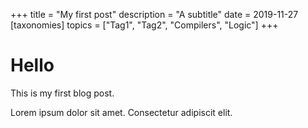 +++
title = "My first post"
description = "A subtitle"
date = 2019-11-27
[taxonomies]
topics = ["Tag1", "Tag2", "Compilers", "Logic"]
+++

# Hello

This is my first blog post.

Lorem ipsum dolor sit amet. Consectetur adipiscit elit.
